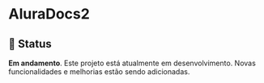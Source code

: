 # AluraDocs2

## 🚧 Status

**Em andamento**. Este projeto está atualmente em desenvolvimento. Novas funcionalidades e melhorias estão sendo adicionadas.
